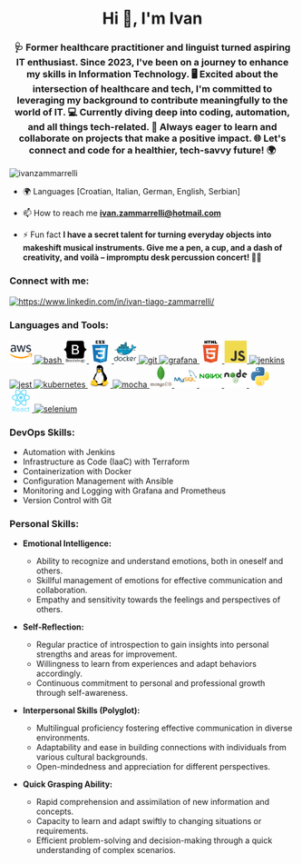 <h1 align="center">Hi 👋, I'm Ivan</h1>
<h3 align="center">🩺 Former healthcare practitioner and linguist turned aspiring IT enthusiast. Since 2023, I've been on a journey to enhance my skills in Information Technology. 🖥️ Excited about the intersection of healthcare and tech, I'm committed to leveraging my background to contribute meaningfully to the world of IT. 💻 Currently diving deep into coding, automation, and all things tech-related. 🚀 Always eager to learn and collaborate on projects that make a positive impact. 🌐 Let's connect and code for a healthier, tech-savvy future! 🌍</h3>

<p align="left"> <img src="https://komarev.com/ghpvc/?username=ivanzammarrelli&label=Profile%20views&color=0e75b6&style=flat" alt="ivanzammarrelli" /> </p>

- 🌍 Languages [Croatian, Italian, German, English, Serbian]

- 📫 How to reach me **ivan.zammarrelli@hotmail.com**

- ⚡ Fun fact **I have a secret talent for turning everyday objects into makeshift musical instruments. Give me a pen, a cup, and a dash of creativity, and voilà – impromptu desk percussion concert! 🥁🎶**

<h3 align="left">Connect with me:</h3>
<p align="left">
<a href="https://linkedin.com/in/https://www.linkedin.com/in/ivan-tiago-zammarrelli/" target="blank"><img align="center" src="https://raw.githubusercontent.com/rahuldkjain/github-profile-readme-generator/master/src/images/icons/Social/linked-in-alt.svg" alt="https://www.linkedin.com/in/ivan-tiago-zammarrelli/" height="30" width="40" /></a>
</p>

<h3 align="left">Languages and Tools:</h3>
<p align="left"> <a href="https://aws.amazon.com" target="_blank" rel="noreferrer"> <img src="https://raw.githubusercontent.com/devicons/devicon/master/icons/amazonwebservices/amazonwebservices-original-wordmark.svg" alt="aws" width="40" height="40"/> </a> <a href="https://www.gnu.org/software/bash/" target="_blank" rel="noreferrer"> <img src="https://www.vectorlogo.zone/logos/gnu_bash/gnu_bash-icon.svg" alt="bash" width="40" height="40"/> </a> <a href="https://getbootstrap.com" target="_blank" rel="noreferrer"> <img src="https://raw.githubusercontent.com/devicons/devicon/master/icons/bootstrap/bootstrap-plain-wordmark.svg" alt="bootstrap" width="40" height="40"/> </a> <a href="https://www.w3schools.com/css/" target="_blank" rel="noreferrer"> <img src="https://raw.githubusercontent.com/devicons/devicon/master/icons/css3/css3-original-wordmark.svg" alt="css3" width="40" height="40"/> </a> <a href="https://www.docker.com/" target="_blank" rel="noreferrer"> <img src="https://raw.githubusercontent.com/devicons/devicon/master/icons/docker/docker-original-wordmark.svg" alt="docker" width="40" height="40"/> </a> <a href="https://git-scm.com/" target="_blank" rel="noreferrer"> <img src="https://www.vectorlogo.zone/logos/git-scm/git-scm-icon.svg" alt="git" width="40" height="40"/> </a> <a href="https://grafana.com" target="_blank" rel="noreferrer"> <img src="https://www.vectorlogo.zone/logos/grafana/grafana-icon.svg" alt="grafana" width="40" height="40"/> </a> <a href="https://www.w3.org/html/" target="_blank" rel="noreferrer"> <img src="https://raw.githubusercontent.com/devicons/devicon/master/icons/html5/html5-original-wordmark.svg" alt="html5" width="40" height="40"/> </a> <a href="https://developer.mozilla.org/en-US/docs/Web/JavaScript" target="_blank" rel="noreferrer"> <img src="https://raw.githubusercontent.com/devicons/devicon/master/icons/javascript/javascript-original.svg" alt="javascript" width="40" height="40"/> </a> <a href="https://www.jenkins.io" target="_blank" rel="noreferrer"> <img src="https://www.vectorlogo.zone/logos/jenkins/jenkins-icon.svg" alt="jenkins" width="40" height="40"/> </a> <a href="https://jestjs.io" target="_blank" rel="noreferrer"> <img src="https://www.vectorlogo.zone/logos/jestjsio/jestjsio-icon.svg" alt="jest" width="40" height="40"/> </a> <a href="https://kubernetes.io" target="_blank" rel="noreferrer"> <img src="https://www.vectorlogo.zone/logos/kubernetes/kubernetes-icon.svg" alt="kubernetes" width="40" height="40"/> </a> <a href="https://www.linux.org/" target="_blank" rel="noreferrer"> <img src="https://raw.githubusercontent.com/devicons/devicon/master/icons/linux/linux-original.svg" alt="linux" width="40" height="40"/> </a> <a href="https://mochajs.org" target="_blank" rel="noreferrer"> <img src="https://www.vectorlogo.zone/logos/mochajs/mochajs-icon.svg" alt="mocha" width="40" height="40"/> </a> <a href="https://www.mongodb.com/" target="_blank" rel="noreferrer"> <img src="https://raw.githubusercontent.com/devicons/devicon/master/icons/mongodb/mongodb-original-wordmark.svg" alt="mongodb" width="40" height="40"/> </a> <a href="https://www.mysql.com/" target="_blank" rel="noreferrer"> <img src="https://raw.githubusercontent.com/devicons/devicon/master/icons/mysql/mysql-original-wordmark.svg" alt="mysql" width="40" height="40"/> </a> <a href="https://www.nginx.com" target="_blank" rel="noreferrer"> <img src="https://raw.githubusercontent.com/devicons/devicon/master/icons/nginx/nginx-original.svg" alt="nginx" width="40" height="40"/> </a> <a href="https://nodejs.org" target="_blank" rel="noreferrer"> <img src="https://raw.githubusercontent.com/devicons/devicon/master/icons/nodejs/nodejs-original-wordmark.svg" alt="nodejs" width="40" height="40"/> </a> <a href="https://www.python.org" target="_blank" rel="noreferrer"> <img src="https://raw.githubusercontent.com/devicons/devicon/master/icons/python/python-original.svg" alt="python" width="40" height="40"/> </a> <a href="https://reactjs.org/" target="_blank" rel="noreferrer"> <img src="https://raw.githubusercontent.com/devicons/devicon/master/icons/react/react-original-wordmark.svg" alt="react" width="40" height="40"/> </a> <a href="https://www.selenium.dev" target="_blank" rel="noreferrer"> <img src="https://raw.githubusercontent.com/detain/svg-logos/780f25886640cef088af994181646db2f6b1a3f8/svg/selenium-logo.svg" alt="selenium" width="40" height="40"/> </a> </p>

### DevOps Skills:

- Automation with Jenkins
- Infrastructure as Code (IaaC) with Terraform
- Containerization with Docker
- Configuration Management with Ansible
- Monitoring and Logging with Grafana and Prometheus
- Version Control with Git

### Personal Skills:

- **Emotional Intelligence:**
  - Ability to recognize and understand emotions, both in oneself and others.
  - Skillful management of emotions for effective communication and collaboration.
  - Empathy and sensitivity towards the feelings and perspectives of others.

- **Self-Reflection:**
  - Regular practice of introspection to gain insights into personal strengths and areas for improvement.
  - Willingness to learn from experiences and adapt behaviors accordingly.
  - Continuous commitment to personal and professional growth through self-awareness.

- **Interpersonal Skills (Polyglot):**
  - Multilingual proficiency fostering effective communication in diverse environments.
  - Adaptability and ease in building connections with individuals from various cultural backgrounds.
  - Open-mindedness and appreciation for different perspectives.

- **Quick Grasping Ability:**
  - Rapid comprehension and assimilation of new information and concepts.
  - Capacity to learn and adapt swiftly to changing situations or requirements.
  - Efficient problem-solving and decision-making through a quick understanding of complex scenarios.


